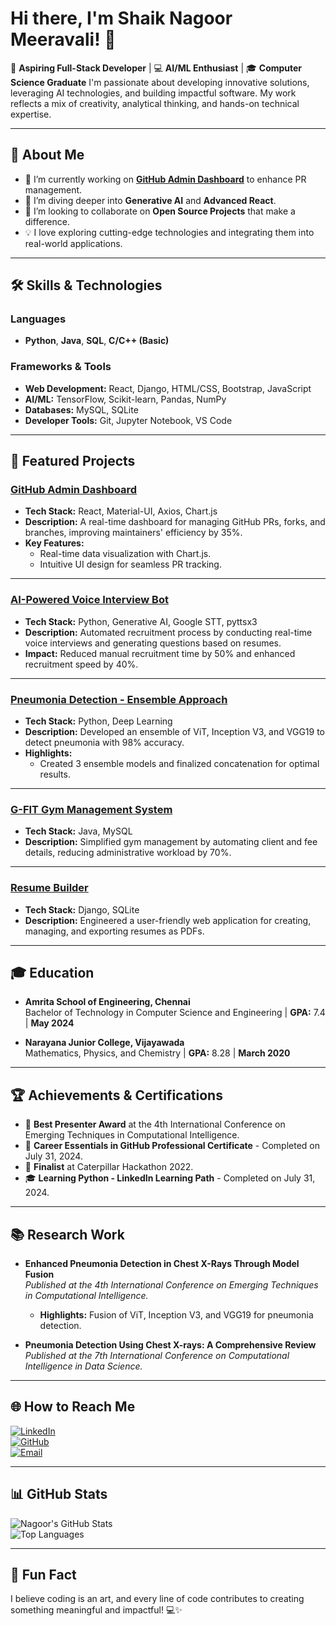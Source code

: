 # Hi there, I'm Shaik Nagoor Meeravali! 👋

🌟 **Aspiring Full-Stack Developer** | 💻 **AI/ML Enthusiast** | 🎓 **Computer Science Graduate** 
I'm passionate about developing innovative solutions, leveraging AI technologies, and building impactful software. My work reflects a mix of creativity, analytical thinking, and hands-on technical expertise.

---

## 🚀 **About Me**
- 🔭 I’m currently working on **[GitHub Admin Dashboard](#)** to enhance PR management.
- 🌱 I’m diving deeper into **Generative AI** and **Advanced React**.
- 👯 I’m looking to collaborate on **Open Source Projects** that make a difference.
- 💡 I love exploring cutting-edge technologies and integrating them into real-world applications.

---

## 🛠️ **Skills & Technologies**
### Languages
- **Python**, **Java**, **SQL**, **C/C++ (Basic)**

### Frameworks & Tools
- **Web Development:** React, Django, HTML/CSS, Bootstrap, JavaScript
- **AI/ML:** TensorFlow, Scikit-learn, Pandas, NumPy
- **Databases:** MySQL, SQLite
- **Developer Tools:** Git, Jupyter Notebook, VS Code

---

## 🌟 **Featured Projects**
### [GitHub Admin Dashboard](#)
- **Tech Stack:** React, Material-UI, Axios, Chart.js  
- **Description:** A real-time dashboard for managing GitHub PRs, forks, and branches, improving maintainers' efficiency by 35%.  
- **Key Features:**
  - Real-time data visualization with Chart.js.
  - Intuitive UI design for seamless PR tracking.  

---

### [AI-Powered Voice Interview Bot](#)
- **Tech Stack:** Python, Generative AI, Google STT, pyttsx3  
- **Description:** Automated recruitment process by conducting real-time voice interviews and generating questions based on resumes.  
- **Impact:** Reduced manual recruitment time by 50% and enhanced recruitment speed by 40%.  

---

### [Pneumonia Detection - Ensemble Approach](#)
- **Tech Stack:** Python, Deep Learning  
- **Description:** Developed an ensemble of ViT, Inception V3, and VGG19 to detect pneumonia with 98% accuracy.  
- **Highlights:** 
  - Created 3 ensemble models and finalized concatenation for optimal results.  

---

### [G-FIT Gym Management System](#)
- **Tech Stack:** Java, MySQL  
- **Description:** Simplified gym management by automating client and fee details, reducing administrative workload by 70%.  

---

### [Resume Builder](#)
- **Tech Stack:** Django, SQLite  
- **Description:** Engineered a user-friendly web application for creating, managing, and exporting resumes as PDFs.  

---

## 🎓 **Education**
- **Amrita School of Engineering, Chennai**  
  Bachelor of Technology in Computer Science and Engineering | **GPA:** 7.4 | **May 2024**

- **Narayana Junior College, Vijayawada**  
  Mathematics, Physics, and Chemistry | **GPA:** 8.28 | **March 2020**

---

## 🏆 **Achievements & Certifications**
- 🥇 **Best Presenter Award** at the 4th International Conference on Emerging Techniques in Computational Intelligence.
- 📜 **Career Essentials in GitHub Professional Certificate** - Completed on July 31, 2024.
- 🏅 **Finalist** at Caterpillar Hackathon 2022.
- 🎓 **Learning Python - LinkedIn Learning Path** - Completed on July 31, 2024.

---

## 📚 **Research Work**
- **Enhanced Pneumonia Detection in Chest X-Rays Through Model Fusion**  
  *Published at the 4th International Conference on Emerging Techniques in Computational Intelligence.*  
  - **Highlights:** Fusion of ViT, Inception V3, and VGG19 for pneumonia detection.

- **Pneumonia Detection Using Chest X-rays: A Comprehensive Review**  
  *Published at the 7th International Conference on Computational Intelligence in Data Science.*  

---

## 🌐 **How to Reach Me**
[![LinkedIn](https://img.shields.io/badge/-LinkedIn-blue?style=flat-square&logo=linkedin)](https://www.linkedin.com/in/nagoor-meeravali-shaik-0b062324a/)  
[![GitHub](https://img.shields.io/badge/-GitHub-black?style=flat-square&logo=github)](https://github.com/YourGitHubUsername)  
[![Email](https://img.shields.io/badge/Email-sn.meeravali27@gmail.com-red?style=flat-square)](mailto:sn.meeravali27@gmail.com)

---

## 📊 **GitHub Stats**
![Nagoor's GitHub Stats](https://github-readme-stats.vercel.app/api?username=YourGitHubUsername&show_icons=true&theme=radical)  
![Top Languages](https://github-readme-stats.vercel.app/api/top-langs/?username=YourGitHubUsername&layout=compact&theme=radical)

---

## 🌱 **Fun Fact**
I believe coding is an art, and every line of code contributes to creating something meaningful and impactful! 💻✨
